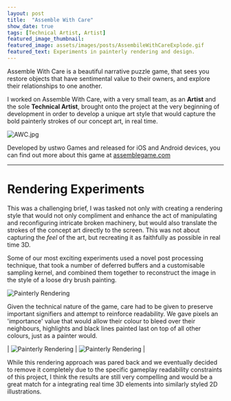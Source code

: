 ```yaml
---
layout: post
title:  "Assemble With Care"
show_date: true
tags: [Technical Artist, Artist]
featured_image_thumbnail:
featured_image: assets/images/posts/AssembileWithCareExplode.gif
featured_text: Experiments in painterly rendering and design.
---
```


Assemble With Care is a beautiful narrative puzzle game, that sees you restore objects that have sentimental value to
their owners, and explore their relationships to one another.

I worked on Assemble With Care, with a very small team, as an **Artist** and the sole __Technical Artist__, brought onto the 
project at the very beginning of development in order to develop a unique art style that would capture the bold painterly strokes of our concept art, in real time.

![AWC.jpg](assets/images/posts/AWC.jpg)

Developed by ustwo Games and released for iOS and Android devices,
you can find out more about this game at [assemblegame.com](https://www.assemblegame.com/)

---

# Rendering Experiments

This was a challenging brief, I was tasked not only with creating a rendering style that would not only compliment and enhance the act of manipulating and reconfiguring intricate broken machinery,
but would also translate the strokes of the concept art directly to the screen. This was not about capturing the _feel_ of the art, but recreating it as faithfully as possible in real time 3D.

Some of our most exciting experiments used a novel post processing technique, that took a number of deferred buffers and a customisable
sampling kernel, and combined them together to reconstruct the image in the style of a loose dry brush painting.

![Painterly Rendering](assets/images/posts/painterlygif.gif)

Given the technical nature of the game, care had to be given to preserve important signifiers and attempt to reinforce readability. We gave pixels an 'importance' value that would allow their colour to bleed over their neighbours, highlights and black lines painted last on top of all other colours, just as a painter would.

| ![Painterly Rendering](assets/images/posts/AwcPainterlyCropped.gif) | ![Painterly Rendering](assets/images/posts/AwcCameraCropped.gif) |

While this rendering approach was pared back and we eventually decided to remove it completely due to the specific gameplay readability 
constraints of this project, I think the results are still very compelling and would be a great match for a integrating real time 3D elements into similarly
styled 2D illustrations.